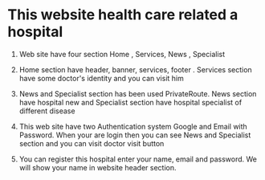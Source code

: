 # This website health care related a hospital

1. Web site have four section Home , Services, News , Specialist

2. Home section have header, banner, services, footer . Services section have some doctor's identity and you can visit him

3. News and Specialist section has been used PrivateRoute. News section have hospital new and Specialist section have hospital specialist of different disease

4. This web site have two Authentication system Google and Email with Password. When your are login then you can see News and Specialist section and you can visit doctor visit button

5. You can register this hospital enter your name, email and password. We will show your name in website header section.
